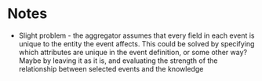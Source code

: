 # Notes

- Slight problem - the aggregator assumes that every field in each event is unique to the entity the event affects. This could be solved by specifying which attributes are unique in
  the event definition, or some other way? Maybe by leaving it as it is, and evaluating the strength of the relationship between selected events and the knowledge
